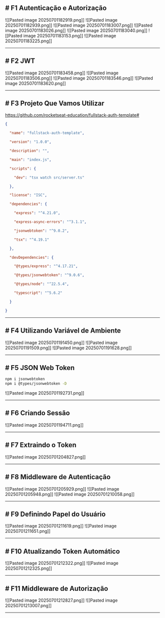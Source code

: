 ## # F1 Autenticação e Autorização

![[Pasted image 20250701182919.png]]
![[Pasted image 20250701182939.png]]
![[Pasted image 20250701183007.png]]
![[Pasted image 20250701183026.png]]
![[Pasted image 20250701183040.png]]
![[Pasted image 20250701183153.png]]
![[Pasted image 20250701183225.png]]

---

## # F2 JWT

![[Pasted image 20250701183458.png]]
![[Pasted image 20250701183506.png]]
![[Pasted image 20250701183546.png]]
![[Pasted image 20250701183620.png]]

---

## # F3 Projeto Que Vamos Utilizar

https://github.com/rocketseat-education/fullstack-auth-template#

```json
{

  "name": "fullstack-auth-template",

  "version": "1.0.0",

  "description": "",

  "main": "index.js",

  "scripts": {

    "dev": "tsx watch src/server.ts"

  },

  "license": "ISC",

  "dependencies": {

    "express": "^4.21.0",

    "express-async-errors": "^3.1.1",

    "jsonwebtoken": "^9.0.2",

    "tsx": "^4.19.1"

  },

  "devDependencies": {

    "@types/express": "^4.17.21",

    "@types/jsonwebtoken": "^9.0.6",

    "@types/node": "^22.5.4",

    "typescript": "^5.6.2"

  }

}
```


---

## # F4 Utilizando Variável de Ambiente

![[Pasted image 20250701191450.png]]
![[Pasted image 20250701191509.png]]
![[Pasted image 20250701191628.png]]

---

## # F5 JSON Web Token

```bash
npm i jsonwebtoken
npm i @types/jsonwebtoken -D
```
![[Pasted image 20250701192731.png]]

---

## # F6 Criando Sessão

![[Pasted image 20250701194711.png]]

---

## # F7 Extraindo o Token

![[Pasted image 20250701204827.png]]

---

## # F8 Middleware de Autenticação

![[Pasted image 20250701205929.png]]
![[Pasted image 20250701205948.png]]
![[Pasted image 20250701210058.png]]

---

## # F9 Definindo Papel do Usuário

![[Pasted image 20250701211619.png]]
![[Pasted image 20250701211651.png]]

---

## # F10 Atualizando Token Automático

![[Pasted image 20250701212322.png]]
![[Pasted image 20250701212325.png]]

---

## # F11 Middleware de Autorização

![[Pasted image 20250701212827.png]]
![[Pasted image 20250701213007.png]]

---
